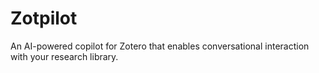 # Zotpilot

An AI-powered copilot for Zotero that enables conversational interaction with your research library.
